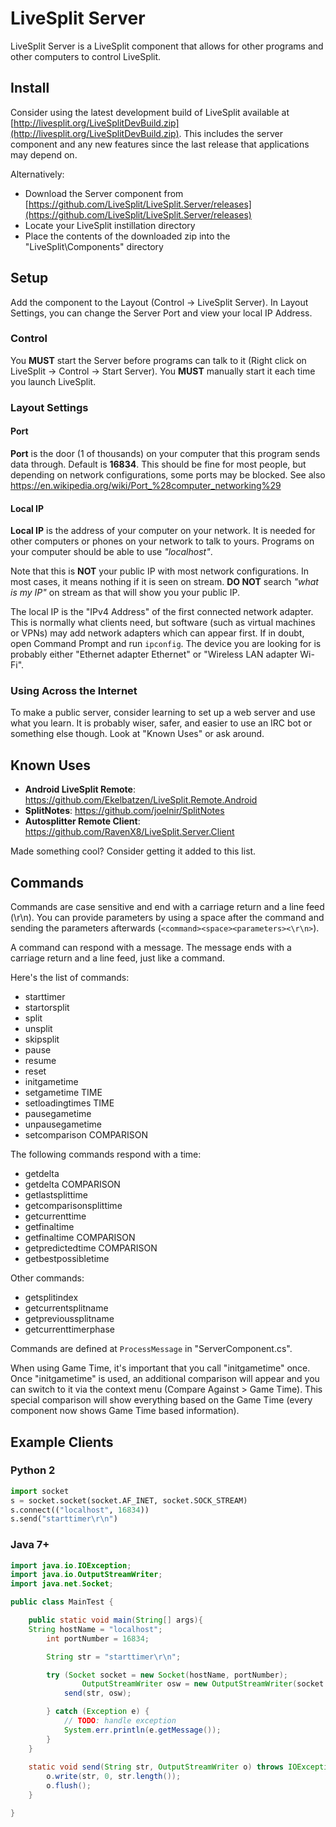 # LiveSplit Server

LiveSplit Server is a LiveSplit component that allows for other programs and other computers to control LiveSplit. 

## Install
Consider using the latest development build of LiveSplit available at [http://livesplit.org/LiveSplitDevBuild.zip](http://livesplit.org/LiveSplitDevBuild.zip). This includes the server component and any new features since the last release that applications may depend on.

Alternatively:
* Download the Server component from [https://github.com/LiveSplit/LiveSplit.Server/releases](https://github.com/LiveSplit/LiveSplit.Server/releases)
* Locate your LiveSplit instillation directory
* Place the contents of the downloaded zip into the "LiveSplit\Components" directory

## Setup 

Add the component to the Layout (Control -> LiveSplit Server). In Layout Settings, you can change the Server Port and view your local IP Address.

### Control 

You **MUST** start the Server before programs can talk to it (Right click on LiveSplit -> Control -> Start Server). You **MUST** manually start it each time you launch LiveSplit.

### Layout Settings

#### Port 

**Port** is the door (1 of thousands) on your computer that this program sends data through. Default is **16834**. This should be fine for most people, but depending on network configurations, some ports may be blocked. See also https://en.wikipedia.org/wiki/Port_%28computer_networking%29

#### Local IP 

**Local IP** is the address of your computer on your network. It is needed for other computers or phones on your network to talk to yours. Programs on your computer should be able to use *"localhost"*. 

Note that this is **NOT** your public IP with most network configurations. In most cases, it means nothing if it is seen on stream. **DO NOT** search *"what is my IP"* on stream as that will show you your public IP. 

The local IP is the "IPv4 Address" of the first connected network adapter. This is normally what clients need, but software (such as virtual machines or VPNs) may add network adapters which can appear first. If in doubt, open Command Prompt and run `ipconfig`. The device you are looking for is probably either "Ethernet adapter Ethernet" or "Wireless LAN adapter Wi-Fi".

### Using Across the Internet
To make a public server, consider learning to set up a web server and use what you learn. It is probably wiser, safer, and easier to use an IRC bot or something else though. Look at "Known Uses" or ask around. 

## Known Uses 

* **Android LiveSplit Remote**: https://github.com/Ekelbatzen/LiveSplit.Remote.Android
* **SplitNotes**: https://github.com/joelnir/SplitNotes
* **Autosplitter Remote Client**: https://github.com/RavenX8/LiveSplit.Server.Client

Made something cool? Consider getting it added to this list.

## Commands 

Commands are case sensitive and end with a carriage return and a line feed (\r\n). You can provide parameters by using a space after the command and sending the parameters afterwards (`<command><space><parameters><\r\n>`).

A command can respond with a message. The message ends with a carriage return and a line feed, just like a command.

Here's the list of commands:

* starttimer
* startorsplit
* split
* unsplit
* skipsplit
* pause
* resume
* reset
* initgametime
* setgametime TIME
* setloadingtimes TIME
* pausegametime
* unpausegametime
* setcomparison COMPARISON

The following commands respond with a time:

* getdelta
* getdelta COMPARISON
* getlastsplittime
* getcomparisonsplittime
* getcurrenttime
* getfinaltime
* getfinaltime COMPARISON
* getpredictedtime COMPARISON
* getbestpossibletime

Other commands:

* getsplitindex
* getcurrentsplitname
* getprevioussplitname
* getcurrenttimerphase

Commands are defined at `ProcessMessage` in "ServerComponent.cs". 

When using Game Time, it's important that you call "initgametime" once. Once "initgametime" is used, an additional comparison will appear and you can switch to it via the context menu (Compare Against > Game Time). This special comparison will show everything based on the Game Time (every component now shows Game Time based information).

## Example Clients 

### Python 2

```python
import socket
s = socket.socket(socket.AF_INET, socket.SOCK_STREAM)
s.connect(("localhost", 16834))
s.send("starttimer\r\n")
```

### Java 7+

```java
import java.io.IOException;
import java.io.OutputStreamWriter;
import java.net.Socket;

public class MainTest {

	public static void main(String[] args){
    String hostName = "localhost";
		int portNumber = 16834;

		String str = "starttimer\r\n";

		try (Socket socket = new Socket(hostName, portNumber);
				OutputStreamWriter osw = new OutputStreamWriter(socket.getOutputStream(), "UTF-8")) {
			send(str, osw);			

		} catch (Exception e) {
			// TODO: handle exception
			System.err.println(e.getMessage());
		}
    }
	
    static void send(String str, OutputStreamWriter o) throws IOException {
		o.write(str, 0, str.length());
		o.flush();
	}

}
```
